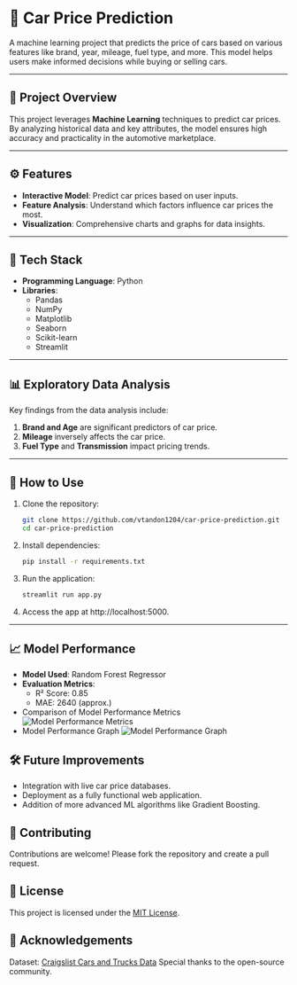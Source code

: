 # 🚗 Car Price Prediction   

A machine learning project that predicts the price of cars based on various features like brand, year, mileage, fuel type, and more. This model helps users make informed decisions while buying or selling cars.  

---

## 📝 Project Overview  

This project leverages **Machine Learning** techniques to predict car prices. By analyzing historical data and key attributes, the model ensures high accuracy and practicality in the automotive marketplace.  

---

## ⚙️ Features  

- **Interactive Model**: Predict car prices based on user inputs.  
- **Feature Analysis**: Understand which factors influence car prices the most.  
- **Visualization**: Comprehensive charts and graphs for data insights.  

---

## 🔧 Tech Stack  

- **Programming Language**: Python  
- **Libraries**:  
  - Pandas  
  - NumPy  
  - Matplotlib  
  - Seaborn  
  - Scikit-learn
  - Streamlit 


---

## 📊 Exploratory Data Analysis  

Key findings from the data analysis include:  
1. **Brand and Age** are significant predictors of car price.  
2. **Mileage** inversely affects the car price.  
3. **Fuel Type** and **Transmission** impact pricing trends.  

---

## 🚀 How to Use  

1. Clone the repository:  
   ```bash  
   git clone https://github.com/vtandon1204/car-price-prediction.git  
   cd car-price-prediction  
2. Install dependencies:
   ```bash
   pip install -r requirements.txt  

3. Run the application:
   ```bash
   streamlit run app.py
   
4. Access the app at http://localhost:5000.

---

## 📈 Model Performance
- **Model Used**: Random Forest Regressor
- **Evaluation Metrics**:
    - R² Score: 0.85
    - MAE: 2640 (approx.)
- Comparison of Model Performance Metrics
  ![Model Performance Metrics](Comparison_Model_Performace_Metrics.jpg)
- Model Performance Graph
  ![Model Performance Graph](Overall-Performance.jpg)
  

## 🛠️ Future Improvements
- Integration with live car price databases.
- Deployment as a fully functional web application.
- Addition of more advanced ML algorithms like Gradient Boosting.

## 🤝 Contributing
Contributions are welcome! Please fork the repository and create a pull request.

## 📄 License
This project is licensed under the [MIT License](https://opensource.org/licenses/MIT).

## 🙌 Acknowledgements
Dataset: [Craigslist Cars and Trucks Data](https://www.kaggle.com/datasets/austinreese/craigslist-carstrucks-data)
Special thanks to the open-source community.
